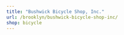 ```yaml
---
title: "Bushwick Bicycle Shop, Inc."
url: /brooklyn/bushwick-bicycle-shop-inc/
shop: bicycle
---
```

